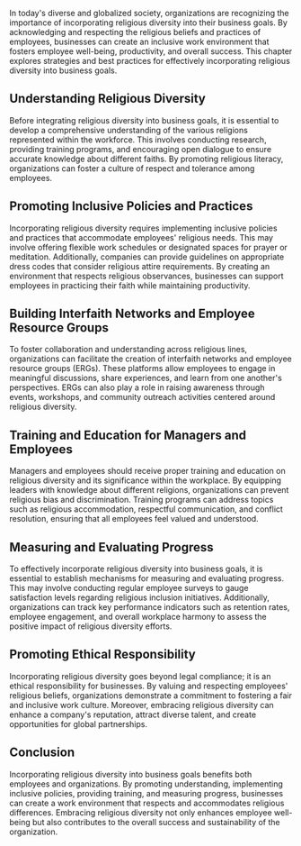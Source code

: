 
In today's diverse and globalized society, organizations are recognizing the importance of incorporating religious diversity into their business goals. By acknowledging and respecting the religious beliefs and practices of employees, businesses can create an inclusive work environment that fosters employee well-being, productivity, and overall success. This chapter explores strategies and best practices for effectively incorporating religious diversity into business goals.

Understanding Religious Diversity
---------------------------------

Before integrating religious diversity into business goals, it is essential to develop a comprehensive understanding of the various religions represented within the workforce. This involves conducting research, providing training programs, and encouraging open dialogue to ensure accurate knowledge about different faiths. By promoting religious literacy, organizations can foster a culture of respect and tolerance among employees.

Promoting Inclusive Policies and Practices
------------------------------------------

Incorporating religious diversity requires implementing inclusive policies and practices that accommodate employees' religious needs. This may involve offering flexible work schedules or designated spaces for prayer or meditation. Additionally, companies can provide guidelines on appropriate dress codes that consider religious attire requirements. By creating an environment that respects religious observances, businesses can support employees in practicing their faith while maintaining productivity.

Building Interfaith Networks and Employee Resource Groups
---------------------------------------------------------

To foster collaboration and understanding across religious lines, organizations can facilitate the creation of interfaith networks and employee resource groups (ERGs). These platforms allow employees to engage in meaningful discussions, share experiences, and learn from one another's perspectives. ERGs can also play a role in raising awareness through events, workshops, and community outreach activities centered around religious diversity.

Training and Education for Managers and Employees
-------------------------------------------------

Managers and employees should receive proper training and education on religious diversity and its significance within the workplace. By equipping leaders with knowledge about different religions, organizations can prevent religious bias and discrimination. Training programs can address topics such as religious accommodation, respectful communication, and conflict resolution, ensuring that all employees feel valued and understood.

Measuring and Evaluating Progress
---------------------------------

To effectively incorporate religious diversity into business goals, it is essential to establish mechanisms for measuring and evaluating progress. This may involve conducting regular employee surveys to gauge satisfaction levels regarding religious inclusion initiatives. Additionally, organizations can track key performance indicators such as retention rates, employee engagement, and overall workplace harmony to assess the positive impact of religious diversity efforts.

Promoting Ethical Responsibility
--------------------------------

Incorporating religious diversity goes beyond legal compliance; it is an ethical responsibility for businesses. By valuing and respecting employees' religious beliefs, organizations demonstrate a commitment to fostering a fair and inclusive work culture. Moreover, embracing religious diversity can enhance a company's reputation, attract diverse talent, and create opportunities for global partnerships.

Conclusion
----------

Incorporating religious diversity into business goals benefits both employees and organizations. By promoting understanding, implementing inclusive policies, providing training, and measuring progress, businesses can create a work environment that respects and accommodates religious differences. Embracing religious diversity not only enhances employee well-being but also contributes to the overall success and sustainability of the organization.
